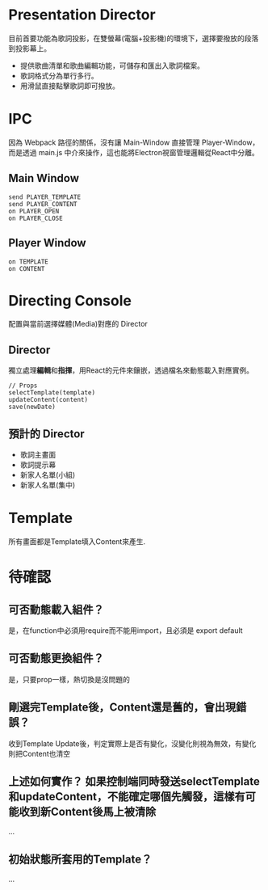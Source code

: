 
# Presentation Director

目前首要功能為歌詞投影，在雙螢幕(電腦+投影機)的環境下，選擇要撥放的段落到投影幕上。

- 提供歌曲清單和歌曲編輯功能，可儲存和匯出入歌詞檔案。
- 歌詞格式分為單行多行。
- 用滑鼠直接點擊歌詞即可撥放。

# IPC

因為 Webpack 路徑的關係，沒有讓 Main-Window 直接管理 Player-Window，而是透過 main.js 中介來操作，這也能將Electron視窗管理邏輯從React中分離。

## Main Window
    send PLAYER_TEMPLATE
    send PLAYER_CONTENT
    on PLAYER_OPEN
    on PLAYER_CLOSE

## Player Window
    on TEMPLATE
    on CONTENT

# Directing Console

配置與當前選擇媒體(Media)對應的 Director

## Director
獨立處理**編輯**和**指揮**，用React的元件來鑲嵌，透過檔名來動態載入對應實例。

    // Props
    selectTemplate(template)
    updateContent(content)
    save(newDate)

## 預計的 Director
- 歌詞主畫面
- 歌詞提示幕
- 新家人名單(小組)
- 新家人名單(集中)

# Template
所有畫面都是Template填入Content來產生.

# 待確認

## 可否動態載入組件？
是，在function中必須用require而不能用import，且必須是 export default

## 可否動態更換組件？ 
是，只要prop一樣，熱切換是沒問題的

## 剛選完Template後，Content還是舊的，會出現錯誤？
收到Template Update後，判定實際上是否有變化，沒變化則視為無效，有變化則把Content也清空

## 上述如何實作？ 如果控制端同時發送selectTemplate和updateContent，不能確定哪個先觸發，這樣有可能收到新Content後馬上被清除
...

## 初始狀態所套用的Template？
...